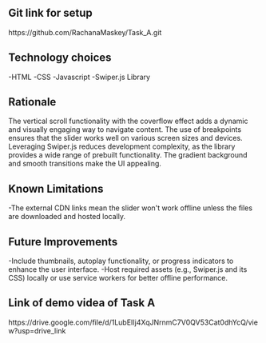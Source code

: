 <h2>Git link for setup</h2>
https://github.com/RachanaMaskey/Task_A.git

<h2>Technology choices</h2>

-HTML
-CSS
-Javascript
-Swiper.js Library

<h2>Rationale</h2>

The vertical scroll functionality with the coverflow effect adds a dynamic and visually engaging way to navigate content.
The use of breakpoints ensures that the slider works well on various screen sizes and devices.
Leveraging Swiper.js reduces development complexity, as the library provides a wide range of prebuilt functionality.
The gradient background and smooth transitions make the UI appealing.

<h2>Known Limitations</h2>

-The external CDN links mean the slider won't work offline unless the files are downloaded and hosted locally.

<h2>Future Improvements</h2>

-Include thumbnails, autoplay functionality, or progress indicators to enhance the user interface.
-Host required assets (e.g., Swiper.js and its CSS) locally or use service workers for better offline performance.


<h2>Link of demo videa of Task A</h2>
https://drive.google.com/file/d/1LubEIIj4XqJNrnmC7V0QV53Cat0dhYcQ/view?usp=drive_link

